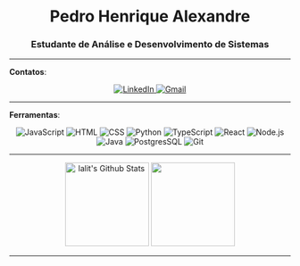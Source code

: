 <div align="center">

# Pedro Henrique Alexandre

</div>

<div align="center">

### Estudante de Análise e Desenvolvimento de Sistemas

</div>

---


**Contatos**:

<div align="center">
  <a href="https://linkedin.com/in/pedro-henrique-alexandre-744894274/" target="_blank">
    <img src="https://img.shields.io/badge/LinkedIn-0077B5?style=for-the-badge&logo=linkedin&logoColor=white" alt="LinkedIn">
  </a>
  <a href="mailto:pedrohenriquealexandre7@gmail.com" target="_blank">
    <img src="https://img.shields.io/badge/Gmail-D14836?style=for-the-badge&logo=gmail&logoColor=white" alt="Gmail">
  </a>
</div>


---

**Ferramentas**:


<p align="center">
    <img src="https://skillicons.dev/icons?i=javascript" alt="JavaScript" title="JavaScript" />
    <img src="https://skillicons.dev/icons?i=html" alt="HTML" title="HTML" />
    <img src="https://skillicons.dev/icons?i=css" alt="CSS" title="CSS" />
    <img src="https://skillicons.dev/icons?i=python" alt="Python" title="Python" />
    <img src="https://skillicons.dev/icons?i=typescript" alt="TypeScript" title="TypeScript" />
    <img src="https://skillicons.dev/icons?i=react" alt="React" title="React" />
    <img src="https://skillicons.dev/icons?i=nodejs" alt="Node.js" title="Node.js" />
    <img src="https://skillicons.dev/icons?i=java" alt="Java" title="Java" />
    <img src="https://skillicons.dev/icons?i=postgres" alt="PostgresSQL" title="PostgresSQL" />
    <img src="https://skillicons.dev/icons?i=git" alt="Git" title="Git" />
</p>


---

<div align="center">
  <img src="https://github-readme-stats.vercel.app/api?username=Pedroo722&include_all_commits=true&count_private=true&show_icons=true&line_height=19&title_color=7A7ADB&icon_color=2234AE&text_color=D3D3D3&bg_color=0,000000,130F40" alt="lalit's Github Stats" height="150">
  <img src="https://github-readme-stats.vercel.app/api/top-langs/?username=Pedroo722&layout=compact&text_color=daf7dc&bg_color=151515" height="150">
  <br/>
</div>

---
